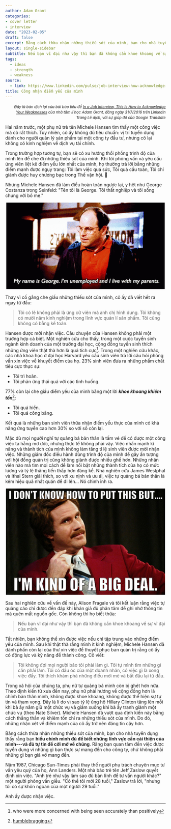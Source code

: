 ```yaml
---
author: Adam Grant
categories:
- cover letter
- interview
date: "2023-02-05"
draft: false 
excerpt: Bằng cách thừa nhận những thiếu sót của mình, bạn cho nhà tuyển dụng thấy rằng bạn hiểu chính mình đủ để biết những lĩnh vực cần cải thiện của mình—và đủ tự tin để cởi mở về chúng. 
layout: single-sidebar
subtitle: Nếu bạn vĩ đại như vậy thì bạn đã không cần khoe khoang về sự vĩ đại của mình.
tags:
  - ideas
  - strength
  - weakness
source: 
  - link: https://www.linkedin.com/pulse/job-interview-how-acknowledge-your-weaknesses-adam-grant/
title: Công nhận điểm yếu của mình 
---
```


<div style="text-align: right"> 
<small><i>
Đây là bản dịch lại của bài báo tiêu đề <a href="https://www.linkedin.com/pulse/job-interview-how-acknowledge-your-weaknesses-adam-grant/">In a Job Interview, This Is How to Acknowledge Your Weaknesses</a> của nhà tâm lí học Adam Grant, đăng ngày 31/7/2016 trên LinkedIn
<br>
Trang Lê dịch, với sự giúp đỡ của Google Translate
<br>

</i>
</small>
</div>

Hai năm trước, một phụ nữ trẻ tên Michele Hansen tìm thấy một công việc mà cô rất thích.
Tuy nhiên, cô ấy không đủ tiêu chuẩn: vị trí tuyển dụng dành cho người quản lý sản phẩm tại một công ty đầu tư, nhưng cô lại không có kinh nghiệm về dịch vụ tài chính.

Trong trường hợp tương tự, bạn sẽ có xu hướng thổi phồng trình độ của mình lên để che đi những thiếu sót của mình.
Khi tôi phỏng vấn và yêu cầu ứng viên liệt kê điểm yếu lớn nhất của mình, họ thường trả lời bằng những điểm mạnh được ngụy trang: Tôi làm việc quá sức, Tôi quá cầu toàn, Tôi chỉ giành được huy chương bạc trong Thế vận hội.
:2nd_place_medal:

Nhưng Michele Hansen đã làm điều hoàn toàn ngược lại, y hệt như George Costanza trong Seinfeld: "Tên tôi là George. Tôi thất nghiệp và tôi sống chung với bố mẹ."

<center>

![costanza](costanza.gif)

</center>

Thay vì cố gắng che giấu những thiếu sót của mình, cô ấy đã viết hết ra ngay từ đầu:

> Tôi có lẽ không phải là ứng cử viên mà anh chị hình dung.
> Tôi không có mười năm kinh nghiệm trong lĩnh vực quản lí sản phẩm.
> Tôi cũng không có bằng kế toán.

Hansen được mời nhận việc.
Câu chuyện của Hansen không phải một trường hợp cá biệt.
Một nghiên cứu cho thấy, trong một cuộc tuyển sinh ngành kinh doanh của một trường đại học, cộng đồng tuyển sinh thích những ứng viên thật thà hơn là quá tích cực[^1].
Trong một nghiên cứu khác, các nhà khoa học ở đại học Harvard yêu cầu sinh viên trả lời câu hỏi phỏng vấn xin việc về khuyết điểm của họ.
23% sinh viên đưa ra những phẩm chất tiêu cực thực sự:

[^1]: who were more concerned with being seen accurately than positively

-   Tôi trì hoãn.
-   Tôi phản ứng thái quá với các tình huống.

77% còn lại che giấu điểm yếu của mình bằng một lời ***khoe khoang khiêm tốn***[^2]:

[^2]: [humblebragging](https://doi.org/10.2139/ssrn.2597626)

-   Tôi quá hiền.
-   Tôi quá công bằng.

Kết quả là những bạn sinh viên thừa nhận điểm yếu thực của mình có khả năng ứng tuyển cao hơn 30% so với số còn lại.

Mặc dù mọi người nghĩ tự quảng bá bản thân là tấm vé để có được một công việc ta hằng mơ ước, nhưng thực tế không phải vậy.
Việc nhấn mạnh kĩ năng và thành tích của mình không làm tăng tỉ lệ sinh viên được mời nhận việc.
Những giám đốc điều hành dùng trình độ của mình để gây ấn tượng với hội đồng quản trị cũng không giành được nhiều ghế hơn.
Những nhân viên nào mà tìm mọi cách để làm nổi bật những thành tích của họ có mức lương và tỷ lệ thăng tiến thấp hơn đáng kể.
Nhà nghiên cứu James Westphal và Ithai Stern giải thích, so với xu nịnh và ưu ái, việc tự quảng bá bản thân là kém hiệu quả nhất quán để đi lên... Nó chình ình ra.

<center>

<img src="bigdeal.png" alt="bigdeal" width="500"/>

</center>

Sau hai nghiên cứu về vấn đề này, Alison Fragale và tôi kết luận rằng việc tự quảng cáo chỉ được đền đáp khi khán giả đủ phân tâm để ghi nhớ thông tin mà quên mất nguồn gốc.
Còn không thì họ biết thừa:

> Nếu bạn vĩ đại như vậy thì bạn đã không cần khoe khoang về sự vĩ đại của mình.

Tất nhiên, bạn không thể xin được việc nếu chỉ tập trung vào những điểm yếu của mình.
Sau khi thật thà rằng mình ít kinh nghiệm, Michele Hansen đã dành phần còn lại của thư xin việc để thuyết phục ban quản trị rằng cô ấy có động lực và kỹ năng để thành công.
Cô viết:

> Tôi không đợi mọi người bảo tôi phải làm gì.
> Tôi tự mình tìm những gì cần phải làm.
> Tôi có đầu óc của một doanh nhân, có việc gì là xong việc đấy.
> Tôi thích khám phá những điều mới mẻ và bắt đầu lại từ đầu.

Trong xã hội của chúng ta, phụ nữ tự quảng bá mình còn bị ghét hơn nữa.
Theo định kiến từ xưa đến nay, phụ nữ phải hướng về cộng đồng hơn là chính bản thân mình, không được khoe khoang, không được thể hiện sự tự tin và tham vọng.
Đây là lí do vì sao tỷ lệ ủng hộ Hillary Clinton tăng lên mỗi khi bà ấy nắm giữ một chức vụ và giảm xuống khi bà ấy tranh giành một chức vụ (theo Nate Silver).
Michele Hansen đã vượt qua định kiến này bằng cách thẳng thắn và khiêm tốn chỉ ra những thiếu sót của mình.
Do đó, những nhận xét về điểm mạnh của cô ấy trở nên đáng tin cậy hơn.

Bằng cách thừa nhận những thiếu sót của mình, bạn cho nhà tuyển dụng thấy rằng bạn **hiểu chính mình đủ để biết những lĩnh vực cần cải thiện của mình---và đủ tự tin để cởi mở về chúng**.
Rằng bạn quan tâm đến việc được tuyển dụng vì những gì bạn thực sự mang đến cho công ty, chứ không phải những gì bạn giả vờ mang đến.

Năm 1987, Chicago Sun-Times phải thay thế người phụ trách chuyên mục tư vấn yêu quý của họ, Ann Landers.
Một nhà báo trẻ tên Jeff Zaslow quyết định xin việc.
"Anh trẻ như vậy làm sao đủ bản lĩnh để tư vấn người khác?" một người phỏng vấn giễu.
"Có thể tôi mới 28 tuổi," Zaslow trả lời, "nhưng tôi có sự khôn ngoan của một người 29 tuổi."

Anh ấy được nhận việc.
